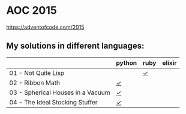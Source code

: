 # AOC 2015

https://adventofcode.com/2015

## My solutions in different languages:

|                                   | python    | ruby      | elixir     |
| -                                 | -         | -         | -          |
| 01 - Not Quite Lisp               |           | [✓][01rb] |            |
| 02 - Ribbon Math                  | [✓][02py] |           |            |
| 03 - Spherical Houses in a Vacuum | [✓][03py] |           |            |
| 04 - The Ideal Stocking Stuffer   | [✓][04py] |           |            |

[01rb]:  ruby/day1.rb

[02py]:  python/day2.py
[03py]:  python/day3.py
[04py]:  python/day4.py